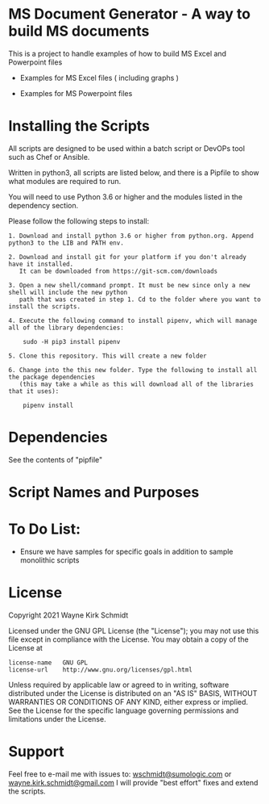 
MS Document Generator - A way to build MS documents
===================================================

This is a project to handle examples of how to build MS Excel and Powerpoint files

* Examples for MS Excel files ( including graphs ) 

* Examples for MS Powerpoint files

Installing the Scripts
=======================

All scripts are designed to be used within a batch script or DevOPs tool such as Chef or Ansible.

Written in python3, all scripts are listed below, and there is a Pipfile to show what modules are required to run.

You will need to use Python 3.6 or higher and the modules listed in the dependency section.  

Please follow the following steps to install:

    1. Download and install python 3.6 or higher from python.org. Append python3 to the LIB and PATH env.

    2. Download and install git for your platform if you don't already have it installed.
       It can be downloaded from https://git-scm.com/downloads
    
    3. Open a new shell/command prompt. It must be new since only a new shell will include the new python 
       path that was created in step 1. Cd to the folder where you want to install the scripts.
    
    4. Execute the following command to install pipenv, which will manage all of the library dependencies:
    
        sudo -H pip3 install pipenv 

    5. Clone this repository. This will create a new folder 

    6. Change into the this new folder. Type the following to install all the package dependencies 
       (this may take a while as this will download all of the libraries that it uses):

        pipenv install
        
Dependencies
============

See the contents of "pipfile"

Script Names and Purposes
=========================

To Do List:
===========

* Ensure we have samples for specific goals in addition to sample monolithic scripts

License
=======

Copyright 2021 Wayne Kirk Schmidt

Licensed under the GNU GPL License (the "License");
you may not use this file except in compliance with the License.
You may obtain a copy of the License at

    license-name   GNU GPL
    license-url    http://www.gnu.org/licenses/gpl.html

Unless required by applicable law or agreed to in writing, software
distributed under the License is distributed on an "AS IS" BASIS,
WITHOUT WARRANTIES OR CONDITIONS OF ANY KIND, either express or implied.
See the License for the specific language governing permissions and
limitations under the License.

Support
=======

Feel free to e-mail me with issues to: wschmidt@sumologic.com or wayne.kirk.schmidt@gmail.com
I will provide "best effort" fixes and extend the scripts.

